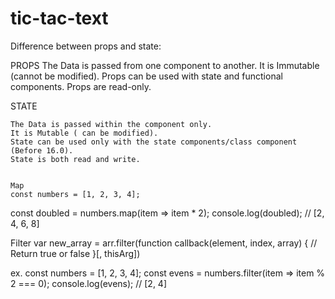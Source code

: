 # tic-tac-text 


Difference between props and state:

PROPS
The Data is passed from one component to another.
It is Immutable (cannot be modified).
Props can be used with state and functional components.
Props are read-only.

STATE

	The Data is passed within the component only.
	It is Mutable ( can be modified).
	State can be used only with the state components/class component (Before 16.0).
	State is both read and write.


    Map
    const numbers = [1, 2, 3, 4];
const doubled = numbers.map(item => item * 2);
console.log(doubled); // [2, 4, 6, 8]

Filter
var new_array = arr.filter(function callback(element, index, array) {
    // Return true or false
}[, thisArg])

ex.
const numbers = [1, 2, 3, 4];
const evens = numbers.filter(item => item % 2 === 0);
console.log(evens); // [2, 4]